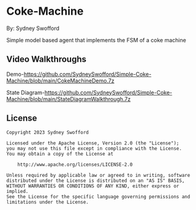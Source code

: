 # Coke-Machine 

By: Sydney Swofford

Simple model based agent that implements the FSM of a coke machine

## Video Walkthroughs
Demo-https://github.com/SydneySwofford/Simple-Coke-Machine/blob/main/CokeMachineDemo.7z

State Diagram-https://github.com/SydneySwofford/Simple-Coke-Machine/blob/main/StateDiagramWalkthrough.7z

## License

    Copyright 2023 Sydney Swofford

    Licensed under the Apache License, Version 2.0 (the "License");
    you may not use this file except in compliance with the License.
    You may obtain a copy of the License at

        http://www.apache.org/licenses/LICENSE-2.0

    Unless required by applicable law or agreed to in writing, software
    distributed under the License is distributed on an "AS IS" BASIS,
    WITHOUT WARRANTIES OR CONDITIONS OF ANY KIND, either express or implied.
    See the License for the specific language governing permissions and
    limitations under the License.
